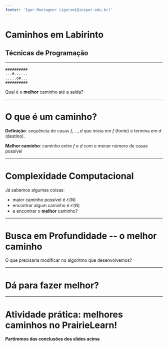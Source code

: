 ```yaml
---
footer: 'Igor Montagner (igorsm1@insper.edu.br)'
---
```


<!-- _class: front -->

# Caminhos em Labirinto

## Técnicas de Programação

------

```
##########
...#......
.....o#...
##########
```

Qual é o **melhor** caminho até a saída?

------


# O que é um caminho?

**Definição**: sequência de casas $f, \dots, d$ que inicia em $f$ (fonte) e termina em $d$ (destino).

**Melhor caminho**: caminho entre $f$ e $d$ com o menor número de casas possível

----------

# Complexidade Computacional

Já sabemos algumas coisas:

- maior caminho possível é $\mathcal{O}(N)$
- encontrar algum caminho é $\mathcal{O}(N)$
- e encontrar o **melhor** caminho?


----------

# Busca em Profundidade -- o melhor caminho

O que precisaria modificar no algoritmo que desenvolvemos?

--------------

<!-- _class: front -->

# Dá para fazer melhor?

-------------

<!-- _class: front -->
# Atividade prática: melhores caminhos no PrairieLearn!

**Partiremos das conclusões dos slides acima**

